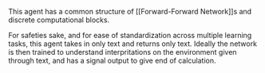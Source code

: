 This agent has a common structure of [[Forward-Forward Network]]s and discrete computational blocks.

For safeties sake, and for ease of standardization across multiple learning tasks, this agent takes in only text and returns only text. Ideally the network is then trained to understand interpritations on the environment given through text, and has a signal output to give end of calculation.